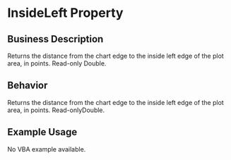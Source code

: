 # InsideLeft Property

## Business Description
Returns the distance from the chart edge to the inside left edge of the plot area, in points. Read-only Double.

## Behavior
Returns the distance from the chart edge to the inside left edge of the plot area, in points. Read-onlyDouble.

## Example Usage
No VBA example available.